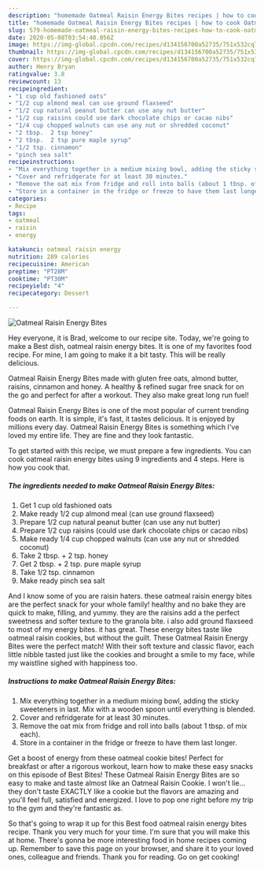 ```yaml
---
description: "homemade Oatmeal Raisin Energy Bites recipes | how to cook Oatmeal Raisin Energy Bites"
title: "homemade Oatmeal Raisin Energy Bites recipes | how to cook Oatmeal Raisin Energy Bites"
slug: 579-homemade-oatmeal-raisin-energy-bites-recipes-how-to-cook-oatmeal-raisin-energy-bites
date: 2020-05-08T03:54:40.056Z
image: https://img-global.cpcdn.com/recipes/d134156700a52735/751x532cq70/oatmeal-raisin-energy-bites-recipe-main-photo.jpg
thumbnail: https://img-global.cpcdn.com/recipes/d134156700a52735/751x532cq70/oatmeal-raisin-energy-bites-recipe-main-photo.jpg
cover: https://img-global.cpcdn.com/recipes/d134156700a52735/751x532cq70/oatmeal-raisin-energy-bites-recipe-main-photo.jpg
author: Henry Bryan
ratingvalue: 3.8
reviewcount: 13
recipeingredient:
- "1 cup old fashioned oats"
- "1/2 cup almond meal can use ground flaxseed"
- "1/2 cup natural peanut butter can use any nut butter"
- "1/2 cup raisins could use dark chocolate chips or cacao nibs"
- "1/4 cup chopped walnuts can use any nut or shredded coconut"
- "2 tbsp.  2 tsp honey"
- "2 tbsp.  2 tsp pure maple syrup"
- "1/2 tsp. cinnamon"
- "pinch sea salt"
recipeinstructions:
- "Mix everything together in a medium mixing bowl, adding the sticky sweeteners in last. Mix with a wooden spoon until everything is blended."
- "Cover and refridgerate for at least 30 minutes."
- "Remove the oat mix from fridge and roll into balls (about 1 tbsp. of mix each)."
- "Store in a container in the fridge or freeze to have them last longer."
categories:
- Recipe
tags:
- oatmeal
- raisin
- energy

katakunci: oatmeal raisin energy 
nutrition: 289 calories
recipecuisine: American
preptime: "PT28M"
cooktime: "PT30M"
recipeyield: "4"
recipecategory: Dessert

---
```



![Oatmeal Raisin Energy Bites](https://img-global.cpcdn.com/recipes/d134156700a52735/751x532cq70/oatmeal-raisin-energy-bites-recipe-main-photo.jpg)

Hey everyone, it is Brad, welcome to our recipe site. Today, we're going to make a Best dish, oatmeal raisin energy bites. It is one of my favorites food recipe. For mine, I am going to make it a bit tasty. This will be really delicious.

Oatmeal Raisin Energy Bites made with gluten free oats, almond butter, raisins, cinnamon and honey. A healthy &amp; refined sugar free snack for on the go and perfect for after a workout. They also make great long run fuel!

Oatmeal Raisin Energy Bites is one of the most popular of current trending foods on earth. It is simple, it's fast, it tastes delicious. It is enjoyed by millions every day. Oatmeal Raisin Energy Bites is something which I've loved my entire life. They are fine and they look fantastic.


To get started with this recipe, we must prepare a few ingredients. You can cook oatmeal raisin energy bites using 9 ingredients and 4 steps. Here is how you cook that.

<!--inarticleads1-->

##### The ingredients needed to make Oatmeal Raisin Energy Bites:

1. Get 1 cup old fashioned oats
1. Make ready 1/2 cup almond meal (can use ground flaxseed)
1. Prepare 1/2 cup natural peanut butter (can use any nut butter)
1. Prepare 1/2 cup raisins (could use dark chocolate chips or cacao nibs)
1. Make ready 1/4 cup chopped walnuts (can use any nut or shredded coconut)
1. Take 2 tbsp. + 2 tsp. honey
1. Get 2 tbsp. + 2 tsp. pure maple syrup
1. Take 1/2 tsp. cinnamon
1. Make ready pinch sea salt


And I know some of you are raisin haters. these oatmeal raisin energy bites are the perfect snack for your whole family! healthy and no bake they are quick to make, filling, and yummy. they are the raisins add a the perfect sweetness and softer texture to the granola bite. i also add ground flaxseed to most of my energy bites. it has great. These energy bites taste like oatmeal raisin cookies, but without the guilt. These Oatmeal Raisin Energy Bites were the perfect match! With their soft texture and classic flavor, each little nibble tasted just like the cookies and brought a smile to my face, while my waistline sighed with happiness too. 

<!--inarticleads2-->

##### Instructions to make Oatmeal Raisin Energy Bites:

1. Mix everything together in a medium mixing bowl, adding the sticky sweeteners in last. Mix with a wooden spoon until everything is blended.
1. Cover and refridgerate for at least 30 minutes.
1. Remove the oat mix from fridge and roll into balls (about 1 tbsp. of mix each).
1. Store in a container in the fridge or freeze to have them last longer.


Get a boost of energy from these oatmeal cookie bites! Perfect for breakfast or after a rigorous workout, learn how to make these easy snacks on this episode of Best Bites! These Oatmeal Raisin Energy Bites are so easy to make and taste almost like an Oatmeal Raisin Cookie. I won&#39;t lie…they don&#39;t taste EXACTLY like a cookie but the flavors are amazing and you&#39;ll feel full, satisfied and energized. I love to pop one right before my trip to the gym and they&#39;re fantastic as. 

So that's going to wrap it up for this Best food oatmeal raisin energy bites recipe. Thank you very much for your time. I'm sure that you will make this at home. There's gonna be more interesting food in home recipes coming up. Remember to save this page on your browser, and share it to your loved ones, colleague and friends. Thank you for reading. Go on get cooking!
